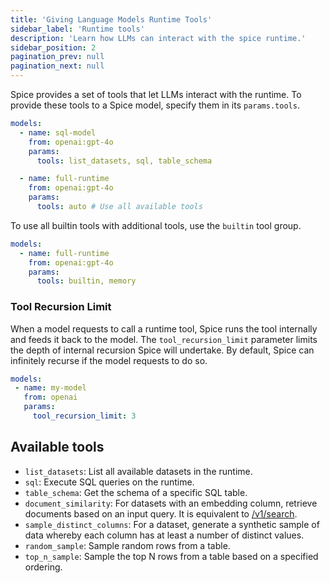 ```yaml
---
title: 'Giving Language Models Runtime Tools'
sidebar_label: 'Runtime tools'
description: 'Learn how LLMs can interact with the spice runtime.'
sidebar_position: 2
pagination_prev: null
pagination_next: null
---
```


Spice provides a set of tools that let LLMs interact with the runtime. To provide these tools to a Spice model, specify them in its `params.tools`.
```yaml
models:
  - name: sql-model
    from: openai:gpt-4o
    params:
      tools: list_datasets, sql, table_schema

  - name: full-runtime
    from: openai:gpt-4o
    params:
      tools: auto # Use all available tools
```

To use all builtin tools with additional tools, use the `builtin` tool group.
```yaml
models:
  - name: full-runtime
    from: openai:gpt-4o
    params:
      tools: builtin, memory
```

### Tool Recursion Limit
When a model requests to call a runtime tool, Spice runs the tool internally and feeds it back to the model. The `tool_recursion_limit` parameter limits the depth of internal recursion Spice will undertake. By default, Spice can infinitely recurse if the model requests to do so.

```yaml
models:
 - name: my-model
   from: openai
   params:
     tool_recursion_limit: 3
```

## Available tools
 - `list_datasets`: List all available datasets in the runtime.
 - `sql`: Execute SQL queries on the runtime.
 - `table_schema`: Get the schema of a specific SQL table.
 - `document_similarity`: For datasets with an embedding column, retrieve documents based on an input query. It is equivalent to [/v1/search](/api/http/search).
 - `sample_distinct_columns`: For a dataset, generate a synthetic sample of data whereby each column has at least a number of distinct values.
 - `random_sample`: Sample random rows from a table.
 - `top_n_sample`: Sample the top N rows from a table based on a specified ordering.
